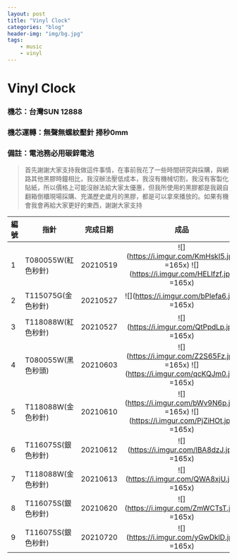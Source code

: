 ```yaml
---
layout: post
title: "Vinyl Clock"
categories: "blog"
header-img: "img/bg.jpg"
tags:
    - music
    - vinyl
---
```


# Vinyl Clock

### 機芯：台灣SUN 12888

### 機芯運轉：無聲無螺紋壓針 掃秒0mm

### 備註：電池務必用碳鋅電池

>首先謝謝大家支持我做這件事情，在事前我花了一些時間研究與採購，與網路其他黑膠時鐘相比，我沒辦法壓低成本，我沒有機械切割，我沒有客製化貼紙，所以價格上可能沒辦法給大家太優惠，但我所使用的黑膠都是我親自翻箱倒櫃現場採購、充滿歷史歲月的黑膠，都是可以拿來播放的。如果有機會我會再給大家更好的東西，謝謝大家支持

| 編號   | 指針               | 完成日期 |                                         成品                                          |
| ------ | ------------------ | -------- |:-------------------------------------------------------------------------------------:|
| 1  | T080055W(紅色秒針) | 20210519 | ![](https://i.imgur.com/KmHskI5.jpg =165x) ![](https://i.imgur.com/HELIfzf.jpg =165x) |
| 2  | T115075G(金色秒針) | 20210527 |                      ![](https://i.imgur.com/bPlefa6.jpg =165x)                       |
| 3  | T118088W(紅色秒針) | 20210527 |                      ![](https://i.imgur.com/QtPpdLp.jpg =165x)                       |
| 4   | T080055W(黑色秒頭) | 20210603 |                      ![](https://i.imgur.com/Z2S65Fz.jpg =165x)  ![](https://i.imgur.com/qcKQJm0.jpg =165x) |
| 5  | T118088W(金色秒針) | 20210610 | ![](https://i.imgur.com/bWv9N6p.jpg =165x) ![](https://i.imgur.com/PjZiHOt.jpg =165x) |
| 6   | T116075S(銀色秒針) | 20210612 |                      ![](https://i.imgur.com/lBA8dzJ.jpg =165x)                       |
| 7 | T118088W(金色秒針) | 20210613 |                      ![](https://i.imgur.com/QWA8xjU.jpg =165x)                       |
| 8 | T116075S(銀色秒針) | 20210620 |  ![](https://i.imgur.com/ZmWCTsT.jpg =165x) |
| 9 | T116075S(銀色秒針) | 20210720 | ![](https://i.imgur.com/yGwDklD.jpg =165x) |